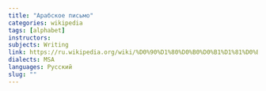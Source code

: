 ```yaml
---
title: "Арабское письмо"
categories: wikipedia
tags: [alphabet]
instructors:
subjects: Writing
link: https://ru.wikipedia.org/wiki/%D0%90%D1%80%D0%B0%D0%B1%D1%81%D0%BA%D0%BE%D0%B5_%D0%BF%D0%B8%D1%81%D1%8C%D0%BC%D0%BE
dialects: MSA
languages: Русский
slug: ""
---
```

